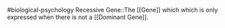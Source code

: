 #biological-psychology 
Recessive Gene::The [[Gene]] which which is only expressed when there is not a [[Dominant Gene]].